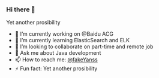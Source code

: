 ### Hi there 👋

<div style="background-image: url('https://source.unsplash.com/user/yanss/likes/');">
  <p>Yet another prosibility</p>
</div>


- 🔭 I’m currently working on @Baidu ACG
- 🌱 I’m currently learning ElasticSearch and ELK
- 👯 I’m looking to collaborate on part-time and remote job
- 💬 Ask me about Java development
- 📫 How to reach me: [@fakeYanss](https://github.com/fakeYanss)
- ⚡ Fun fact: Yet another prosibility


<!--
**fakeYanss/fakeYanss** is a ✨ _special_ ✨ repository because its `README.md` (this file) appears on your GitHub profile.

Here are some ideas to get you started:

- 🔭 I’m currently working on ...
- 🌱 I’m currently learning ...
- 👯 I’m looking to collaborate on ...
- 🤔 I’m looking for help with ...
- 💬 Ask me about ...
- 📫 How to reach me: ...
- 😄 Pronouns: ...
- ⚡ Fun fact: ...
-->
